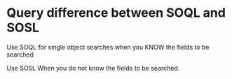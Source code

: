 


# Query difference between SOQL and SOSL

Use SOQL for single object searches when you KNOW the fields to be searched

Use SOSL When you do not know the fields to be searched. 